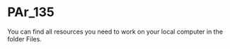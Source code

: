 # PAr_135

You can find all resources you need to work on your local computer in the folder Files. 
